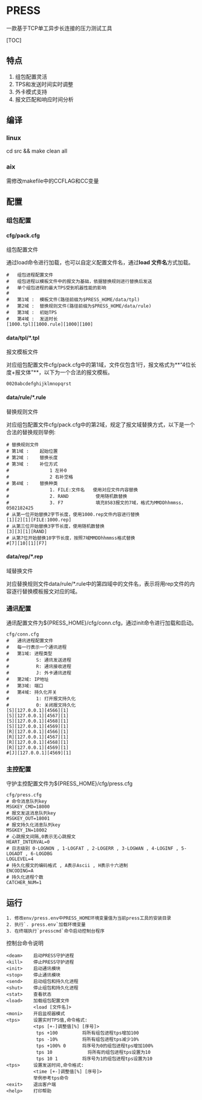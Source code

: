 # PRESS

一款基于TCP单工异步长连接的压力测试工具

[TOC]

## 特点

1. 组包配置灵活
2. TPS和发送时间实时调整
3. 外卡模式支持
4. 报文匹配和响应时间分析

## 编译

### linux

cd src && make clean all

### aix

需修改makefile中的CCFLAG和CC变量

## 配置

### 组包配置

#### cfg/pack.cfg

组包配置文件

通过load命令进行加载，也可以自定义配置文件名，通过**load 文件名**方式加载。

    #   组包进程配置文件
    #   组包进程以模板文件中的报文为基础，依据替换规则进行替换后发送
    #   单个组包进程的最大TPS受到机器性能的影响
    #   
    #   第1域 :  模板文件(路径前缀为$PRESS_HOME/data/tpl)
    #   第2域 :  替换规则文件(路径前缀为$PRESS_HOME/data/rule)
    #   第3域 :  初始TPS
    #   第4域 :  发送时长
    [1000.tpl][1000.rule][1000][100]

#### data/tpl/*.tpl

报文模板文件

对应组包配置文件cfg/pack.cfg中的第1域，文件仅包含1行，报文格式为**“4位长度+报文体"**，以下为一个合法的报文模板。

```
0020abcdefghijklmnopqrst
```

#### data/rule/*.rule

替换规则文件

对应组包配置文件cfg/pack.cfg中的第2域，规定了报文域替换方式，以下是一个合法的替换规则举例:

```
# 替换规则文件
# 第1域 :    起始位置
# 第2域 :    替换长度
# 第3域 :    补位方式 
#               1 左补0
#               2 右补空格
# 第4域 :    替换种类
#               1. FILE:文件名   使用对应文件内容替换
#               2. RAND          使用随机数替换
#               3. F7            填充8583报文的7域，格式为MMDDhhmmss，0502182425          
# 从第一位开始替换2字节长度，使用1000.rep文件内容进行替换
[1][2][1][FILE:1000.rep]
# 从第三位开始替换3字节长度，使用随机数替换
[3][3][1][RAND]
# 从第7位开始替换10字节长度，按照7域MMDDhhmmss格式替换
#[7][10][1][F7]
```

#### data/rep/*.rep

域替换文件

对应替换规则文件data/rule/*.rule中的第四域中的文件名，表示将用rep文件的内容逐行替换模板报文对应的域。

### 通讯配置

通讯配置文件为${PRESS_HOME}/cfg/conn.cfg，通过init命令进行加载和启动。

    cfg/conn.cfg
    #   通讯进程配置文件
    #   每一行表示一个通讯进程
    #   第1域: 进程类型 
    #          S: 通讯发送进程
    #          R: 通讯接收进程
    #          J: 外卡通讯进程
    #   第2域: IP地址
    #   第3域: 端口
    #   第4域: 持久化开关
    #          1: 打开报文持久化
    #          0: 关闭报文持久化
    [S][127.0.0.1][4566][1]
    [S][127.0.0.1][4567][1]
    [S][127.0.0.1][4568][1]
    [S][127.0.0.1][4569][1]
    [R][127.0.0.1][4566][1]
    [R][127.0.0.1][4567][1]
    [R][127.0.0.1][4568][1]
    [R][127.0.0.1][4569][1]
    #[J][127.0.0.1][4569][1]

### 主控配置

守护主控配置文件为${PRESS_HOME}/cfg/press.cfg

    cfg/press.cfg
    # 命令消息队列key
    MSGKEY_CMD=18000
    # 报文发送消息队列key
    MSGKEY_OUT=18001
    # 报文持久化消息队列key
    MSGKEY_IN=18002
    # 心跳报文间隔,0表示无心跳报文
    HEART_INTERVAL=0
    # 日志级别 0-LOGNON , 1-LOGFAT , 2-LOGERR , 3-LOGWAN , 4-LOGINF , 5-LOGADT , 6-LOGDBG
    LOGLEVEL=4
    # 持久化报文的编码格式 , A表示Ascii , H表示十六进制
    ENCODING=A
    # 持久化进程个数
    CATCHER_NUM=1

## 运行

    1. 修改env/press.env中PRESS_HOME环境变量值为当前press工具的安装目录
    2. 执行`. press.env`加载环境变量
    3. 在终端执行`presscmd`命令启动控制台程序

控制台命令说明

```
<deam>    启动PRESS守护进程
<kill>    停止PRESS守护进程
<init>    启动通讯模块
<stop>    停止通讯模块
<send>    启动组包和持久化进程
<shut>    停止组包和持久化进程
<stat>    查看状态
<load>    加载组包配置文件
          <load [文件名]>
<moni>    开启监视器模式
<tps>     设置实时TPS值,命令格式:
          <tps [+-]调整值[%] [序号]>
           tps +100		    将所有组包进程tps增加100
           tps -10%		    将所有组包进程tps减少10%
           tps +100% 0		将序号为0的组包进程tps增加100%
           tps 10		      将所有的组包进程tps设置为10
           tps 10 1		    将序号为1的组包进程tps设置为10
<tps>     设置发送时间,命令格式:
          <time [+-]调整值[%] [序号]>
          举例参考tps命令
<exit>    退出客户端
<help>    打印帮助
```

